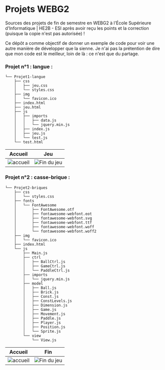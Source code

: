 # Projets WEBG2
Sources des projets de fin de semestre en WEBG2 à l'École Supérieure d'Informatique | HE2B - ESI après avoir reçu les points et la correction (puisque la copie n'est pas autorisée) !

Ce dépôt a comme objectif de donner un exemple de code pour voir une autre manière de développer que la sienne. Je n'ai pas la prétention de dire que mon code est le meilleur, loin de là : ce n'est que du partage.

### Projet n°1 : langue :
```
└── Projet1-langue
    ├── css
    │   ├── jeu.css
    │   └── styles.css
    ├── img
    │   └── favicon.ico
    ├── index.html
    ├── jeu.html
    ├── js
    │   ├── imports
    │   │   ├── data.js
    │   │   └── jquery.min.js
    │   ├── index.js
    │   ├── jeu.js
    │   └── test.js
    └── test.html
```
| Accueil | Jeu |
| :---:  | :---:  |
| ![accueil](https://nsa40.casimages.com/img/2020/04/28/200428022524522076.png "Accueil du jeu") | ![Fin du jeu](https://nsa40.casimages.com/img/2020/04/28/200428022524681693.png "Fin du jeu") |


### Projet n°2 : casse-brique :
```
└── Projet2-briques
    ├── css
    │   └── styles.css
    ├── fonts
    │   └── FontAwesome
    │       ├── FontAwesome.otf
    │       ├── fontawesome-webfont.eot
    │       ├── fontawesome-webfont.svg
    │       ├── fontawesome-webfont.ttf
    │       ├── fontawesome-webfont.woff
    │       └── fontawesome-webfont.woff2
    ├── img
    │   └── favicon.ico
    ├── index.html
    └── js
        ├── Main.js
        ├── ctrl
        │   ├── BallCtrl.js
        │   ├── GameCtrl.js
        │   └── PaddleCtrl.js
        ├── imports
        │   └── jquery.min.js
        ├── model
        │   ├── Ball.js
        │   ├── Brick.js
        │   ├── Const.js
        │   ├── ConstLevels.js
        │   ├── Dimension.js
        │   ├── Game.js
        │   ├── Movement.js
        │   ├── Paddle.js
        │   ├── Player.js
        │   ├── Position.js
        │   └── Sprite.js
        └── view
            └── View.js
```
| Accueil | Fin |
| :---:  | :---:  |
| ![accueil](https://nsa40.casimages.com/img/2020/06/16/200616125233650432.png "Accueil du jeu") | ![Fin du jeu](https://nsa40.casimages.com/img/2020/06/16/200616125233842256.png "Fin du jeu") |

